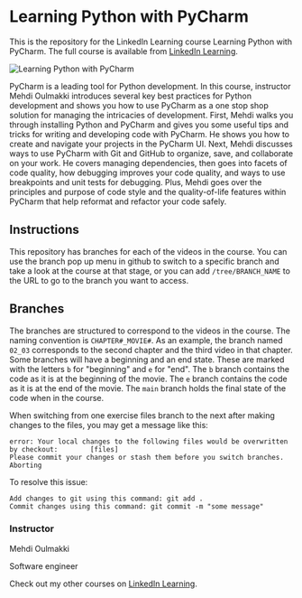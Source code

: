 # Learning Python with PyCharm
This is the repository for the LinkedIn Learning course Learning Python with PyCharm. The full course is available from [LinkedIn Learning][lil-course-url].

![Learning Python with PyCharm][lil-thumbnail-url] 

PyCharm is a leading tool for Python development. In this course, instructor Mehdi Oulmakki introduces several key best practices for Python development and shows you how to use PyCharm as a one stop shop solution for managing the intricacies of development. First, Mehdi walks you through installing Python and PyCharm and gives you some useful tips and tricks for writing and developing code with PyCharm. He shows you how to create and navigate your projects in the PyCharm UI. Next, Mehdi discusses ways to use PyCharm with Git and GitHub to organize, save, and collaborate on your work. He covers managing dependencies, then goes into facets of code quality, how debugging improves your code quality, and ways to use breakpoints and unit tests for debugging. Plus, Mehdi goes over the principles and purpose of code style and the quality-of-life features within PyCharm that help reformat and refactor your code safely.

## Instructions
This repository has branches for each of the videos in the course. You can use the branch pop up menu in github to switch to a specific branch and take a look at the course at that stage, or you can add `/tree/BRANCH_NAME` to the URL to go to the branch you want to access.

## Branches
The branches are structured to correspond to the videos in the course. The naming convention is `CHAPTER#_MOVIE#`. As an example, the branch named `02_03` corresponds to the second chapter and the third video in that chapter. 
Some branches will have a beginning and an end state. These are marked with the letters `b` for "beginning" and `e` for "end". The `b` branch contains the code as it is at the beginning of the movie. The `e` branch contains the code as it is at the end of the movie. The `main` branch holds the final state of the code when in the course.

When switching from one exercise files branch to the next after making changes to the files, you may get a message like this:

    error: Your local changes to the following files would be overwritten by checkout:        [files]
    Please commit your changes or stash them before you switch branches.
    Aborting

To resolve this issue:
	
    Add changes to git using this command: git add .
	Commit changes using this command: git commit -m "some message"


### Instructor

Mehdi Oulmakki 
                            
Software engineer

                            

Check out my other courses on [LinkedIn Learning](https://www.linkedin.com/learning/instructors/mehdi-oulmakki).

[lil-course-url]: https://www.linkedin.com/learning/learning-python-with-pycharm-14509667
[lil-thumbnail-url]: https://cdn.lynda.com/course/2898429/2898429-1642789960777-16x9.jpg
